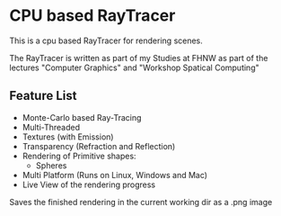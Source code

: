 # CPU based RayTracer

This is a cpu based RayTracer for rendering scenes.

The RayTracer is written as part of my Studies at FHNW as part of the lectures "Computer Graphics" and "Workshop Spatical Computing"

## Feature List

* Monte-Carlo based Ray-Tracing
* Multi-Threaded
* Textures (with Emission)
* Transparency (Refraction and Reflection)
* Rendering of Primitive shapes:
  * Spheres
* Multi Platform (Runs on Linux, Windows and Mac)
* Live View of the rendering progress

Saves the finished rendering in the current working dir as a .png image
